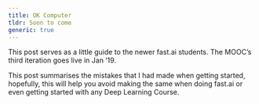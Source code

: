 ```yaml
---
title: OK Computer
tldr: Soon to come
generic: true
---
```

This post serves as a little guide to the newer fast.ai students. The MOOC’s third iteration goes live in Jan ‘19.

This post summarises the mistakes that I had made when getting started, hopefully, this will help you avoid making the same when doing fast.ai or even getting started with any Deep Learning Course.
